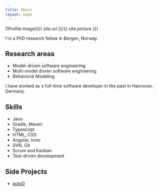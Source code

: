 ```yaml
---
title: About
layout: page
---
```

![Profile Image]({{ site.url }}/{{ site.picture }})

<p>I'm a PhD research fellow in Bergen, Norway.</p>

<h2>Research areas</h2>

<ul class="skill-list">
	<li>Model-driven software engineering</li>
	<li>Multi-model driven software engineering</li>
	<li>Behavioral Modeling</li>
</ul>

I have worked as a full-time software developer in the past in Hannover, Germany.

<h2>Skills</h2>

<ul class="skill-list">
	<li>Java</li>
	<li>Gradle, Maven</li>
	<li>Typescript</li>
	<li>HTML, CSS</li>
	<li>Angular, Ionic</li>
	<li>SVN, Git</li>
	<li>Scrum and Kanban</li>
	<li>Test-driven development</li>
</ul>

<h2>Side Projects</h2>

<ul>
	<li><a href="https://timkraeuter.github.io//autoD-app/">autoD</a></li>
</ul>
